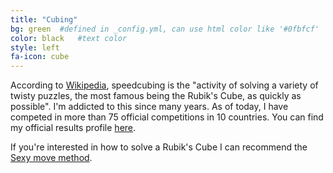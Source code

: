 ```yaml
---
title: "Cubing"
bg: green  #defined in _config.yml, can use html color like '#0fbfcf'
color: black   #text color
style: left
fa-icon: cube
---
```


According to <a href="https://en.wikipedia.org/wiki/Speedcubing">Wikipedia</a>, speedcubing is the "activity of solving a variety of twisty puzzles, the most famous being the Rubik's Cube, as quickly as possible". I'm addicted to this since many years. As of today, I have competed in more than 75 official competitions in 10 countries. You can find my official results profile <a href="https://www.worldcubeassociation.org/results/p.php?i=2009OHRN01">here</a>.<br/>

If you're interested in how to solve a Rubik's Cube I can recommend the <a href="http://cube.crider.co.uk/beginner.php">Sexy move method</a>.